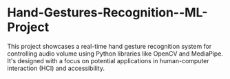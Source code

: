 # Hand-Gestures-Recognition--ML-Project
This project showcases a real-time hand gesture recognition system for controlling audio volume using Python libraries like OpenCV and MediaPipe. It's designed with a focus on potential applications in human-computer interaction (HCI) and accessibility.
